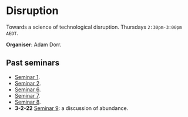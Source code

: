 # Disruption

Towards a science of technological disruption. Thursdays `2:30pm-3:00pm AEDT`.

**Organiser**: Adam Dorr.

## Past seminars

* [Seminar 1](https://youtu.be/4PDfwkXpXxk0).
* [Seminar 2](https://youtu.be/nIZp83suxhg).
* [Seminar 6](https://youtu.be/kzxozwtvTCo).
* [Seminar 7](https://youtu.be/8geMAz9hlSA).
* [Seminar 8](https://youtu.be/M7rXA9T05qQ).
* **3-2-22** [Seminar 9](https://youtu.be/5H4ZebM4MYg): a discussion of abundance.

